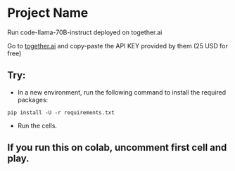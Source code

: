 # Project Name

Run code-llama-70B-instruct deployed on together.ai

Go to [together.ai](https://together.ai) and copy-paste the API KEY provided by them (25 USD for free)

## Try:

* In a new environment, run the following command to install the required packages:
```
pip install -U -r requirements.txt
```

* Run the cells.

## If you run this on colab, uncomment first cell and play.